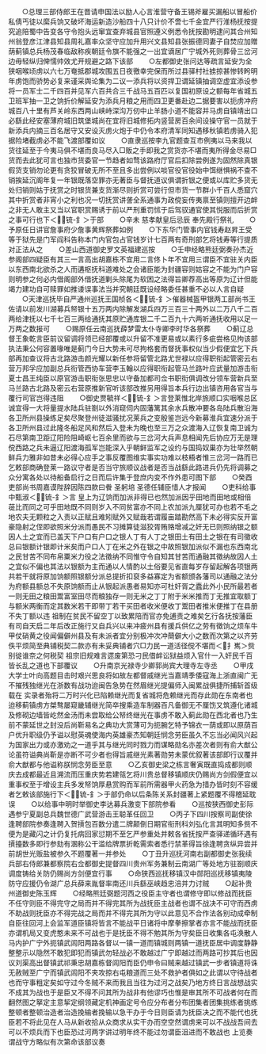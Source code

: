 <!-- { "loadSidebar": true } -->
　　○总理三部侍郎王在晋请申国法以励人心言淮营守备王锡斧雇买漏船以冒船价私倩丐徒以縻兵饷又破坏海运新造沙船四十八只计价不啻七千金宜严行淮杨抚按提究追陪蜀中告变各守令抱头远窜宜查弃城县官照遵义例悉令抚按勘明逮问其合州知州翁登彦江津县知县周礼嘉率众坚守应加升用兴文县知县张振德同妻子自焚应加赠荫蓟镇总兵杨茂春临敌称疾朝廷令旗不能强之一出宜谪居广宁城外死则葬骨三岔河边毋轻纵归俾懦帅效尤开规避之路下该部
　　○左都御史张问达等疏言延安为全狭咽喉顷虏以六七万奄抵郡城攻围五日夜徼幸完保而所过县驿村社掳掠甚惨转盻明年虏饱而骄势必复来谨采舆论集为二议一添兵将以资捍卫谓延镇抽调空虚宜添设参将一员军士二千四百并见军六百共合三千战马五百匹以复国初原设之额每年省城五卫班军抽一卫之饷折价解延安为添兵月粮之用而四卫更番赴边二据要害以扼虏冲府城百八十里有芦关岭东西两山峡峙深沟万仞中止羊肠小道不能容并马虏自镇靖出口必繇此经安塞薄府城旧筑堡城尚在宜将旧城修拓内竖营房百余间设操守官一员就于新添兵内摘三百名居守又安设灭虏火炮于中仍令本府清军同知遇移秋镇若虏骑入犯据险堵截虏必不能飞渡部覆如议
　　○直隶巡按李九官题查互市例夷以马来我以货往延至于今夷马俱不堪而良马尽入□贩之手即我之赏货亦不堪而夷所得金尽易□货而去此犹可言也独市货委官一节趋者如骛该路府厅官后扣除尝例遂为固然除真银假货支销勿论更有贪狡冒破无所不至且多出尝例以啖官役官役始中饵继惧祸不查不销挨延沉阁年复一年银既落空罪亦无著臣与督抚道议俱谓折银之便或以库贮多货无处归销则姑于抚赏之时银货兼支货渐尽则折赏可尝行但市货一节群小千百人悉窟穴其中折赏者非宵小之利也况一切抚赏讲詟全系通事为政傥妄传夷禀至镇则擅开边衅之非无人敢主又当以官职赏赐诱于前以严刑重罚怵于后驾驭通官使其悦服而后折赏之事可行也下＜锍-釒＞于部
　　○辛未  慈孝献皇后忌辰  奉先殿行祭礼
　　○予原任日讲官詹事府少詹事黄辉祭葬如例
　　○下东华门管事内官钱寿赵昇王受等于狱先是门军阎科告称本门内官包占官钱岁计七百两有奇刑部乞将钱寿等行提质对正法从之
　　○差山西道御史罗文英福建巡按
　　○壬申经略熊廷弼奏孙杰近参阁部四疑臣有其三一言高出胡嘉栋不宜用二言佟卜年不宜用三谓臣不宜驻关内臣以东西南北欲杀之人而遘枢抚科道难处之会诸臣能为封疆容则姑容之不能为门户容则明参之何必内借阁部外借抚道剿头除尾为软困之法得旨卿荐高出等原为辽计但能竭力建功自可赎罪如推诿误事法当并究朝廷既设经略委任甚重不必以人言自疑
　　○天津巡抚毕自严通州巡抚王国桢各＜锍-釒＞催器械盔甲银两工部尚书王佐请以前发川湖募兵帑银十五万两内除解发湖兵四万三百三十两外以二万八千二百两给津抚以七千七百三两给通抚其原贮通库银二千二百九十六两听通抚收用以足一万两之数报可
　　○赐原任云南巡抚薛梦雷太仆寺卿李时华各祭葬
　　○蓟辽总督王象乾言臣前议留调将领已经部覆或以升留不准更易或以素行多疵尝格见拘该部执法秉公何容置喙唯是蓟门今日大势未可尽拘格套而督抚事权似当少假便宜乞下兵部再加查议将古北路游击颜光耀以新任参将留管北路尤世禄以应得职衔起管密云右营万邦孚应加副总兵衔管西协车营李玉翰以应得职衔起管马兰路叶应武量加游击衔夏士昌王纯臣以原官游击职衔张思忠以守备加都司佥书职衔俱调改分领车营新兵至马兰路古北路及密云右营原推新官听该部改推另用得旨本兵行边出镇咨用各官当与覆行司官岂得违阻
　　○御史贾毓祥＜锍-釒＞言登莱惟北岸旅顺口实咽喉总区诚宜得一大将量提水陆兵驻劄以外消窥伺内固藩篱其余水兵散冲要各岛陆兵散沿海各卫所州县操练足矣尽聚登州徒滋骚扰况莱兵之变殷鉴岂远今新募淮兵宜速分派于各卫所州县过此隆冬船足风和然后入登未为晚也至三万之众渡海入辽恢复南卫诚为石尽第南卫距辽阳险阻崎岖七百余里而欲与三岔河大兵声息相闻先后协应万无是理傥西路之兵未逼辽阳渡海孤军岂能深入乎朝鲜监军之设约与国捣奴巢亦为壮举然朝鲜兵力雅非如昔未必得心应手之事反覆图维实事实功难以枝梧者惟三岔河一路而已乞敕部商确登莱一路议守者是否当守旅顺议战者是否当战繇此路进兵仍先将调募之众分寓各处以待船备启行之日而后许集于登庶内变不作外患可图下部
　　○癸酉吏部尚书周嘉谟陛辞因陈四款曰餋  圣躬培  圣德任辅臣惜人才报闻
　　○吏科给事中甄淑＜锍-釒＞言  皇上为辽饷而加派非得已也然加派因乎田地而田地或相倍蓰比而同之可乎田地既不同则岁入不同贫富亦不同上农加派九厘犹可办也若不毛之地农夫无颗粒之入责以正赋且难矧赋外又赋哉若谓履亩踏勘然高下未必得实反开富豪隐射之侄即欲照米分派而愚民不习摊算徒滋狡胥贿赂增减之奸无已则照纳银之额因人土之宜而已盖天下户口有户口之银人丁有人丁之银田土有田土之银在有司徵收总曰银额计银即计米矣而户口人丁在米之外在银之中故照银加派似不漏也东西南北之民甘苦不同布帛粟米力役之法徵纳不同惟守令自知其甘苦而通融其徵纳故因人土之宜似不偏也其法以银额为主而通以人情酌以土俗要见省直每岁存留起解各项银两共若干就将原加饷额照银额分派总提折扣裒多益寡定为省额颁各藩司以通融之法分为府额县额总不失原饷额而止从银起派愚者易知亦可杜奸胥之蠹此外小民所最若者一则无田之粮田鬻富室田尽而粮独存一则无米之丁丁附于米米推而丁无推宜取额丁与额米两衡而定其数米若干即带丁若干买田者收米便收丁鬻田者推米便推丁在县册不失丁额以违  祖制在贫民不留空丁以致累陪而官亦免逋责之难矣乞行各抚按藩臣有司自天启二年后改正施行又自兵兴以来冲疲州县有援兵供亿之劳有徵饷之烦车牛甲仗硝黄之役闻偏僻州县及有未派者宜分别极冲次冲蕳僻大小之数而次第之以齐劳佚平烦简至典铺税契二款亦有未妥典铺者穴□力民一道活径傥不堪而＜扌嶲＞赀别徙谁奈之何税契  祖宗旧规难言遝废第恐刁民借衅讼狱益烦入官什一入奸民千百皆长乱之道也下部覆议
　　○升南京光禄寺少卿郭尚宾大理寺左寺丞
　　○甲戌大学士叶向高题目击时艰兴思良将如故左都督戚继光当嘉靖季倭寇海上浙直闽广无不摧残独继光在浙数有战功迨闽告急势在然眉继光提偏师入闽累战俱捷所捕斩首级载在  实录者殆将二万时兴化已陷赖继光而复省城将危赖继光而存此勋在东南者也迨移蓟镇虏方桀骜屡窥畿辅继光简卒搜乘造车制器百凡备御无不厘饬又筑遵化诸城及修砌边墙皆屹然金汤而未尝取给公帑终继光在事虏不敢入蓟此勋在西北者也乃生前不蒙延世之封没后尚靳易名之典功大赏薄可为扼腕乞特予锦衣一荫或即以原荫百户优升职级仍予谥以慰英魂使海内英雄豪杰知朝廷悯念劳臣虽久不忘当必闻风兴起为国家出力或亦激劝之一道乎其与继光同时戮力而谋略勋名亦差次者则有俞大猷公论虽符谥典尚靳是亦断不可少者也得旨戚继光素著勋劳未蒙优叙著该部即行议覆并俞大猷都与他谥称朕悯念劳臣至意
　　○乙亥御史梁之栋言奢寅既直捣成都则顺庆去成都最近且溯流而压重庆势若建瓴乞将川贵总督移镇顺庆仍赐尚方剑假便宜以重事权至于增设主兵多发帑饷厚悬赏购而军前所需器甲火药急为措办皆时刻不容缓者乞敕该部施行下＜锍-釒＞于部仍命以后条陈关系封疆著上紧题覆不得稽延耽误
　　○以给事中明时举御史李达募兵激变下部院参看
　　○巡按狭西御史彭际遇参宁夏副总兵魏世德广武营游击王聪革任回卫
　　○丙子下四川按察司副使徐逢聘部院参奏逢聘入贺摃包百数分遣二牌颠倒日期官衔刑科刘弘化言其明知多赀不便为是藏闪之计仍复托病回家愆期不至乞严参重处并敕各省抚按严查驿递循环遇有摃擡数多即行参劾有溷称公干滥给牌票折乾需索者悉行禁革得旨徐逢聘贪纵异尝并前胡世光贩盐被参久不题覆著一并参处
　　○丁丑升巡抚河南右副都御史张我续兵部右侍郎兼都察院右佥都御史提督四川贵州军务兼制云南湖广等处地方驻劄顺庆调度铸给关防仍赐尚方剑便宜行事
　　○命狭西巡抚移镇汉中郧阳巡抚移镇夷陵防守应援仍令湖广总兵薛来胤督率南还川兵繇巫峡趋忠涪并力讨贼
　　○起补贵州道御史陈玉辉
　　○经略熊廷弼题河西之役臣主守者也谓修守即以修战而抚臣不任守则臣不得完守之局而并不得完其所为战抚臣主战者也谓不战决不可守而西虏不助战则抚臣亦不得完战之局而并不得完其所为守以此意见不合作法各别动成牵制自臣往回河上会监军道臣镇将皆言不能战平日诸将中摩拳擦掌者亦言不能战而抚臣亦谓机局又变虎憨未来不可战也于是抚臣不得不勉其所为守矣臣日收集各屯涣散人马内护广宁外扼镇武闾阳两路各督以一镇一道而镇城则两镇一道抚臣居中调度静静整整示以隐然不敢犯即犯而镇武勿轻战必不敢越过广宁即越过而两路可抄其后也因议刘渠高出督镇武祁秉忠胡嘉栋督闾阳而臣仍申令曰贼来越过镇武一步者镇道将诛无赦贼至广宁而镇武闾阳不夹攻掠右屯粮道而三处不救护者俱如之此谓以守待战者也而守事粗定矣如守过今冬贼不来而我且当往为过河之战矣乃地方终日言战想战实不成其为战也于是臣又不得不问其所为战非有他谬巧也惟是审其所不可战者何在而翻然图之拏定主意挈定纲领藏定机神画定号令应分布者分布团集者团集挑练者挑练整顿者整顿治造者治造挽输者挽输以急干办于今日则臣请为抚臣决之而不能代也抚臣若不将此见在人马从新收拾从众商求从实干办而空空然谓虏来可以不战战吾间去可以不烦兵而下也臣恐过河两字讲过明年终不能过勿谓臣沮进而不敢战也  上览奏谓战守方略似有次第命该部议奏

